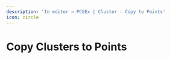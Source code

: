 ```yaml
---
description: 'In editor → PCGEx | Cluster : Copy to Points'
icon: circle
---
```


# Copy Clusters to Points

